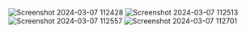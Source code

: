 ![Screenshot 2024-03-07 112428](https://github.com/adarshlkdev/Car-Rental-System/assets/129508819/51e2c39d-423f-4c11-8431-dd72ce78f89a)
![Screenshot 2024-03-07 112513](https://github.com/adarshlkdev/Car-Rental-System/assets/129508819/91701986-a080-4520-8d2e-3739e073890b)
![Screenshot 2024-03-07 112557](https://github.com/adarshlkdev/Car-Rental-System/assets/129508819/8f36e9d7-1d6e-4265-beb9-df229ae75960)
![Screenshot 2024-03-07 112701](https://github.com/adarshlkdev/Car-Rental-System/assets/129508819/eb0dd558-1ef7-4820-84df-0b2150c3d53d)
